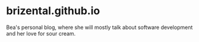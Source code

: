 # brizental.github.io

Bea's personal blog, where she will mostly talk about software development
and her love for sour cream.
